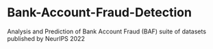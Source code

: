 # Bank-Account-Fraud-Detection
Analysis and Prediction of Bank Account Fraud (BAF) suite of datasets published by NeurIPS 2022 
